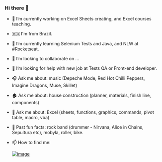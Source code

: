 ### Hi there 👋

- 🔭 I’m currently working on Excel Sheets creating, and Excel courses teaching.
- 🇧🇷  I'm from Brazil.
- 🌱 I’m currently learning Selenium Tests and Java, and NLW at #Rocketseat.
- 👯 I’m looking to collaborate on ...
- 🤔 I’m looking for help with new job at Tests QA or Front-end developer.
- 🎧 Ask me about: music (Depeche Mode, Red Hot Chilli Peppers, Imagine Dragons, Muse, Skillet) 
- 🏠 Ask me about: house construction (planner, materials, finish line, components)
- 🏢 Ask me about: Excel (sheets, functions, graphics, commands, pivot table, macro, vba)
- 🥁 Past fun facts: rock band (drummer - Nirvana, Alice in Chains, Sepultura etc), mobyla, roller, bike.

- 📫 How to find me: 

  [![image](https://user-images.githubusercontent.com/9029678/116293868-aebfa080-a76d-11eb-822b-1d587b2af9f0.png)](https://www.linkedin.com/in/niltonferraz/)

